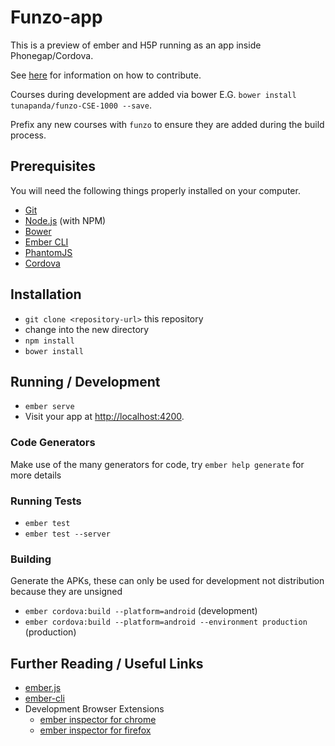 # Funzo-app

This is a preview of ember and H5P running as an app inside Phonegap/Cordova.

See [here](https://github.com/tunapanda/funzo-app/wiki/Development-Guide) for information on how to contribute.

Courses during development are added via bower E.G. `bower install tunapanda/funzo-CSE-1000 --save`.

Prefix any new courses with `funzo` to ensure they are added during the build process.

## Prerequisites

You will need the following things properly installed on your computer.

* [Git](http://git-scm.com/)
* [Node.js](http://nodejs.org/) (with NPM)
* [Bower](http://bower.io/)
* [Ember CLI](http://www.ember-cli.com/)
* [PhantomJS](http://phantomjs.org/)
* [Cordova](https://cordova.apache.org)

## Installation

* `git clone <repository-url>` this repository
* change into the new directory
* `npm install`
* `bower install`

## Running / Development

* `ember serve`
* Visit your app at [http://localhost:4200](http://localhost:4200).

### Code Generators

Make use of the many generators for code, try `ember help generate` for more details

### Running Tests

* `ember test`
* `ember test --server`

### Building

Generate the APKs, these can only be used for development not distribution because they are unsigned

* `ember cordova:build --platform=android` (development)
* `ember cordova:build --platform=android --environment production` (production)

## Further Reading / Useful Links

* [ember.js](http://emberjs.com/)
* [ember-cli](http://www.ember-cli.com/)
* Development Browser Extensions
  * [ember inspector for chrome](https://chrome.google.com/webstore/detail/ember-inspector/bmdblncegkenkacieihfhpjfppoconhi)
  * [ember inspector for firefox](https://addons.mozilla.org/en-US/firefox/addon/ember-inspector/)
